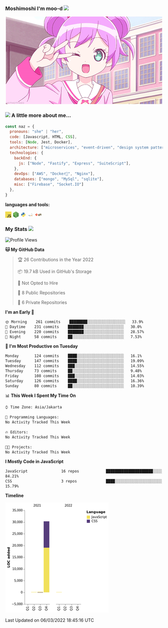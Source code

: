 ### Moshimoshi I'm moo-d <a href="/"><img src="https://media.giphy.com/media/mGcNjsfWAjY5AEZNw6/giphy.gif" width="50"></a>

<p align="center">
  <img src="https://raw.githubusercontent.com/moo-d/moo-d/main/assets/Readme/hewhe.gif">
</p>

### <img src="https://media.giphy.com/media/VgCDAzcKvsR6OM0uWg/giphy.gif" width="50"> A little more about me...

```js
const naz = {
  pronouns: "she" | "her",
  code: [Javascript, HTML, CSS],
  tools: [Node, Jest, Docker],
  architecture: ["microservices", "event-driven", "design system pattern"]
  technologies: {
    backEnd: {
      js: ["Node", "Fastify", "Express", "SuiteScript"],
    },
    devOps: ["AWS", "Docker🐳", "Nginx"],
    databases: ["mongo", "MySql", "sqlite"],
    misc: ["Firebase", "Socket.IO"]
  },
}
```

**languages and tools:**  

<code><img height="20" src="https://raw.githubusercontent.com/github/explore/80688e429a7d4ef2fca1e82350fe8e3517d3494d/topics/javascript/javascript.png"></code>
<code><img height="20" src="https://raw.githubusercontent.com/github/explore/80688e429a7d4ef2fca1e82350fe8e3517d3494d/topics/nodejs/nodejs.png"></code>
<code><img height="20" src="https://raw.githubusercontent.com/github/explore/80688e429a7d4ef2fca1e82350fe8e3517d3494d/topics/python/python.png"></code>
<code><img height="20" src="https://raw.githubusercontent.com/github/explore/80688e429a7d4ef2fca1e82350fe8e3517d3494d/topics/mysql/mysql.png"></code>
<code><img height="20" src="https://raw.githubusercontent.com/github/explore/80688e429a7d4ef2fca1e82350fe8e3517d3494d/topics/git/git.png"></code>

### My Stats <img src="https://media.giphy.com/media/iY8CRBdQXODJSCERIr/giphy.gif" width="30">

<!--START_SECTION:waka-->
![Profile Views](http://img.shields.io/badge/Profile%20Views-19-blue)

**🐱 My GitHub Data** 

> 🏆 26 Contributions in the Year 2022
 > 
> 📦 19.7 kB Used in GitHub's Storage 
 > 
> 🚫 Not Opted to Hire
 > 
> 📜 8 Public Repositories 
 > 
> 🔑 6 Private Repositories  
 > 
**I'm an Early 🐤** 

```text
🌞 Morning    261 commits    ████████░░░░░░░░░░░░░░░░░   33.9% 
🌆 Daytime    231 commits    ███████░░░░░░░░░░░░░░░░░░   30.0% 
🌃 Evening    220 commits    ███████░░░░░░░░░░░░░░░░░░   28.57% 
🌙 Night      58 commits     ██░░░░░░░░░░░░░░░░░░░░░░░   7.53%

```
📅 **I'm Most Productive on Tuesday** 

```text
Monday       124 commits    ████░░░░░░░░░░░░░░░░░░░░░   16.1% 
Tuesday      147 commits    ████░░░░░░░░░░░░░░░░░░░░░   19.09% 
Wednesday    112 commits    ███░░░░░░░░░░░░░░░░░░░░░░   14.55% 
Thursday     73 commits     ██░░░░░░░░░░░░░░░░░░░░░░░   9.48% 
Friday       108 commits    ███░░░░░░░░░░░░░░░░░░░░░░   14.03% 
Saturday     126 commits    ████░░░░░░░░░░░░░░░░░░░░░   16.36% 
Sunday       80 commits     ██░░░░░░░░░░░░░░░░░░░░░░░   10.39%

```


📊 **This Week I Spent My Time On** 

```text
⌚︎ Time Zone: Asia/Jakarta

💬 Programming Languages: 
No Activity Tracked This Week

🔥 Editors: 
No Activity Tracked This Week

🐱‍💻 Projects: 
No Activity Tracked This Week

```

**I Mostly Code in JavaScript** 

```text
JavaScript               16 repos            █████████████████████░░░░   84.21% 
CSS                      3 repos             ████░░░░░░░░░░░░░░░░░░░░░   15.79%

```


**Timeline**

![Chart not found](https://raw.githubusercontent.com/moo-d/moo-d/main/charts/bar_graph.png) 


 Last Updated on 06/03/2022 18:45:16 UTC
<!--END_SECTION:waka-->
